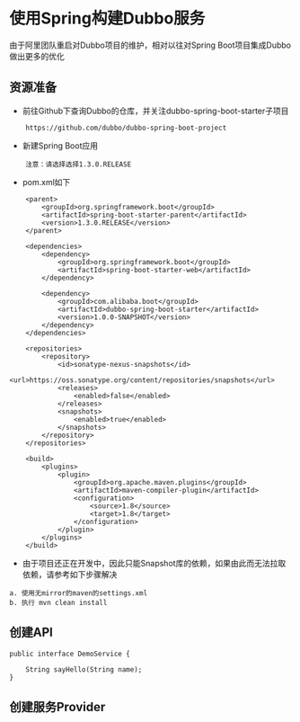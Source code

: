 # 使用Spring构建Dubbo服务

由于阿里团队重启对Dubbo项目的维护，相对以往对Spring Boot项目集成Dubbo做出更多的优化

## 资源准备

* 前往Github下查询Dubbo的仓库，并关注dubbo-spring-boot-starter子项目

```
    https://github.com/dubbo/dubbo-spring-boot-project
```

* 新建Spring Boot应用

```
    注意：请选择选择1.3.0.RELEASE
```

* pom.xml如下

```
    <parent>
        <groupId>org.springframework.boot</groupId>
        <artifactId>spring-boot-starter-parent</artifactId>
        <version>1.3.0.RELEASE</version>
    </parent>
    
    <dependencies>        
        <dependency>
            <groupId>org.springframework.boot</groupId>
            <artifactId>spring-boot-starter-web</artifactId>
        </dependency>    
    
        <dependency>
            <groupId>com.alibaba.boot</groupId>
            <artifactId>dubbo-spring-boot-starter</artifactId>
            <version>1.0.0-SNAPSHOT</version>
        </dependency>    
    </dependencies>
    
    <repositories>
        <repository>
            <id>sonatype-nexus-snapshots</id>
            <url>https://oss.sonatype.org/content/repositories/snapshots</url>
            <releases>
                <enabled>false</enabled>
            </releases>
            <snapshots>
                <enabled>true</enabled>
            </snapshots>
        </repository>
    </repositories>
            
    <build>
        <plugins>
            <plugin>
                <groupId>org.apache.maven.plugins</groupId>
                <artifactId>maven-compiler-plugin</artifactId>
                <configuration>
                    <source>1.8</source>
                    <target>1.8</target>
                </configuration>
            </plugin>
        </plugins>
    </build>
```

*  由于项目还正在开发中，因此只能Snapshot库的依赖，如果由此而无法拉取依赖，请参考如下步骤解决

```
a. 使用无mirror的maven的settings.xml
b. 执行 mvn clean install
```

## 创建API

```
public interface DemoService {
    
    String sayHello(String name);
}
```

##  创建服务Provider



  



 

